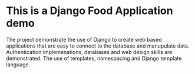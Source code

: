 # This is a Django Food Application demo
 The project demonstrate the use of Django to create web based applications that are easy to connect to the database and manupulate data. 
 Authentication implemenations, databases and web design skills are demonstrated. The use of  templates, namespacing and Django template language.
 
